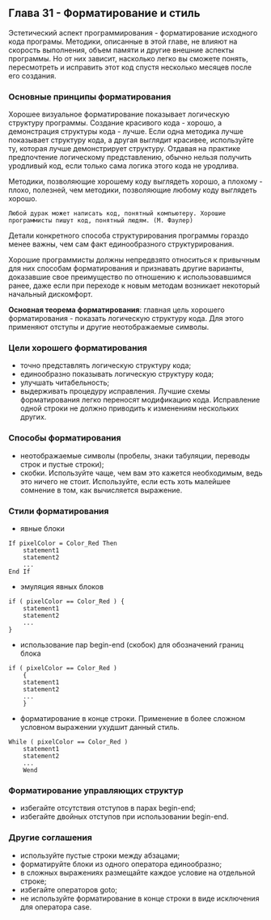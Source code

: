 ## Глава 31 - Форматирование и стиль
Эстетический аспект программирования - форматирование исходного кода програмы. Методики, описанные в этой главе, не влияют на скорость выполнения, объем памяти и другие внешние аспекты программы. Но от них зависит, насколько легко вы сможете понять, пересмотреть и исправить этот код спустя несколько месяцев после его создания.
### Основные принципы форматирования
Хорошее визуальное форматирование показывает логическую структуру программы. Создание красивого кода - хорошо, а демонстрация структуры кода - лучше. Если одна методика лучше показывает структуру кода, а другая выглядит красивее, используйте ту, которая лучше демонстрирует структуру. Отдавая на практике предпочтение логическому представлению, обычно нельзя получить уродливый код, если только сама логика этого кода не уродлива. 

Методики, позволяющие хорошему коду выглядеть хорошо, а плохому - плохо, полезней, чем методики, позволяющие любому коду выглядеть хорошо.

```
Любой дурак может написать код, понятный компьютеру. Хорошие программисты пишут код, понятный людям. (М. Фаулер)
```

Детали конкретного способа структурирования программы гораздо менее важны, чем сам факт единообразного структурирования.

Хорошие программисты должны непредвзято относиться к привычным для них способам форматирования и признавать другие варианты, доказавшие свое преимущество по отношению к использовавшимся ранее, даже если при переходе к новым методам возникает некоторый начальный дискомфорт.

**Основная теорема форматирования**: главная цель хорошего форматирования - показать логическую структуру кода. Для этого применяют отступы и другие неотображаемые символы.
### Цели хорошего форматирования
- точно представлять логическую структуру кода;
- единообразно показывать логическую структуру кода;
- улучшать читабельность;
- выдерживать процедуру исправления. Лучшие схемы форматирования легко переносят модификацию кода. Исправление одной строки не должно приводить к изменениям нескольких других.
### Способы форматирования
- неотображаемые символы (пробелы, знаки табуляции, переводы строк и пустые строки);
- скобки. Используйте чаще, чем вам это кажется необходимым, ведь это ничего не стоит. Используйте, если есть хоть малейшее сомнение в том, как вычисляется выражение.
### Стили форматирования
- явные блоки

```
If pixelColor = Color_Red Then
	statement1
	statement2
	...
End If
```

- эмуляция явных блоков

```
if ( pixelColor == Color_Red ) {
	statement1
	statement2
	...
}
```

- использование пар begin-end (скобок) для обозначений границ блока

```
if ( pixelColor == Color_Red ) 
	{
	statement1
	statement2
	...
	}
```

- форматирование в конце строки. Применение в более сложном условном выражении ухудшит данный стиль.

```
While ( pixelColor == Color_Red ) 
	statement1
	statement2
	...
	Wend
```
### Форматирование управляющих структур
- избегайте отсутствия отступов в парах begin-end;
- избегайте двойных отступов при использовании begin-end.
### Другие соглашения
- используйте пустые строки между абзацами;
- форматируйте блоки из одного оператора единообразно;
- в сложных выражениях размещайте каждое условие на отдельной строке;
- избегайте операторов goto;
- не используйте форматирование в конце строки в виде исключения для оператора case.